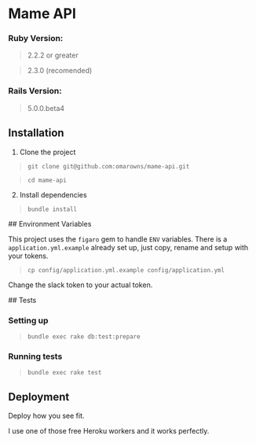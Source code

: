 # Mame API

### Ruby Version:

> 2.2.2 or greater

> 2.3.0 (recomended)

### Rails Version:

> 5.0.0.beta4

## Installation

1. Clone the project

> `git clone git@github.com:omarowns/mame-api.git`

> `cd mame-api`

2. Install dependencies

> `bundle install`

## Environment Variables

This project uses the `figaro` gem to handle `ENV` variables.
There is a `application.yml.example` already set up, just copy, rename and setup with your tokens.

> `cp config/application.yml.example config/application.yml`

Change the slack token to your actual token.

## Tests

### Setting up

> `bundle exec rake db:test:prepare`

### Running tests

> `bundle exec rake test`

## Deployment

Deploy how you see fit.

I use one of those free Heroku workers and it works perfectly.

